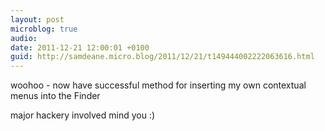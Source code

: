 ```yaml
---
layout: post
microblog: true
audio: 
date: 2011-12-21 12:00:01 +0100
guid: http://samdeane.micro.blog/2011/12/21/t149444002222063616.html
---
```

woohoo - now have successful method for inserting my own contextual menus into the Finder

major hackery involved mind you :)
